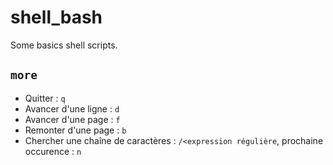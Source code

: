 # shell_bash

Some basics shell scripts.

## `more`

- Quitter : `q`
- Avancer d'une ligne : `d`
- Avancer d'une page : `f`
- Remonter d'une page : `b`
- Chercher une chaîne de caractères : `/<expression régulière`, prochaine occurence : `n`
